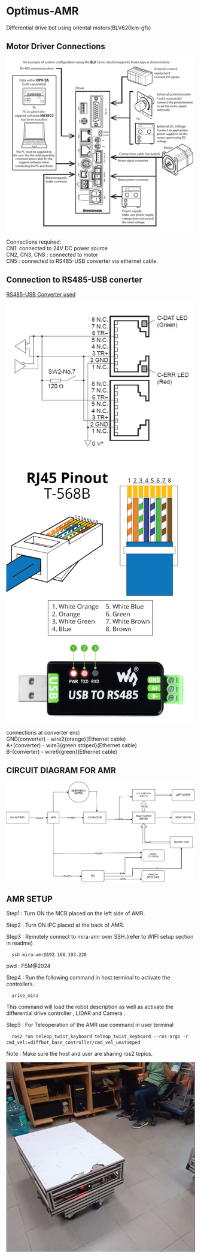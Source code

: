 # Optimus-AMR
Differential drive bot using oriental motors(BLV620km-gfs)

## Motor Driver Connections
![Motor Driver Connection Diagram](Documents/images/Motor_driver_connection.jpg)

Connections required: <br />
CN1: connected to 24V DC power source <br />
CN2, CN3, CN8 : connected to motor <br />
CN5 : connected to RS485-USB converter via ethernet cable. <br />

##  Connection to RS485-USB conerter
[RS485-USB Converter used](https://www.waveshare.com/usb-to-rs485.htm)

![CN5 connection diagram](Documents/images/RS485_connection.jpg)
![Ethernat cable wiring diagram](Documents/images/RJ45-Pinout-T568B.jpg)
![RS485-USB converter](Documents/images/RS485-USB_connector.jpg)

connections at converter end: <br />
GND(converter) - wire2{orange}(Ethernet cable) <br />
A+(converter) - wire3{green striped}(Ethernet cable) <br />
B-(converter) - wire6{green}(Ethernet cable) <br />
## CIRCUIT DIAGRAM FOR AMR
![Circuit Diagram](Documents/images/aMR_circuit_diagram.jpg)
## AMR SETUP
Step1 : Turn ON the MCB placed on the left side of AMR.
<!--![Circuit Diagram](Documents/images/MCB_placement.jpg)-->
Step2 : Turn ON IPC placed at the back of AMR.
<!--![Circuit Diagram](Documents/images/IPC_power.jpg)-->
Step3 : Remotely connect to mira-amr over SSH.(refer to WIFI setup section in readme)
      
      ssh mira-amr@192.168.193.220  

pwd : FSM@2024

Step4 : Run the following command in host terminal to activate the controllers .

      arise_mira

This command will load the robot description as well as activate the differential drive controller , LIDAR and Camera .
      
Step5 : For Teleoperation of the AMR use command in user terminal

      ros2 run teleop_twist_keyboard teleop_twist_keyboard --ros-args -r cmd_vel:=diffbot_base_controller/cmd_vel_unstamped

Note : Make sure the host and user are sharing ros2 topics.
<!--(both systems must have same ROS_DOMAIN and RMW_IMPLEMENTATION-->



[![Watch the video](https://github.com/Anindya-1/Optimus-AMR/blob/main/Documents/video/Screenshot%20from%202024-10-21%2012-37-05.png)](https://github.com/Anindya-1/Optimus-AMR/blob/main/Documents/video/document_6102519452346093974.mp4)



